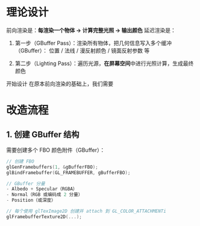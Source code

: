 # 理论设计
前向渲染是：**每渲染一个物体 → 计算完整光照 → 输出颜色**
延迟渲染是：

1.  第一步（GBuffer Pass）：渲染所有物体，把几何信息写入多个缓冲（GBuffer）：
    位置 / 法线 / 漫反射颜色 / 镜面反射参数 等
        
2.  第二步（Lighting Pass）：遍历光源，**在屏幕空间**中进行光照计算，生成最终颜色

开始设计
在原本前向渲染的基础上，我们需要
# 改造流程
## 1. 创建 GBuffer 结构

需要创建多个 FBO 颜色附件（GBuffer）：
```cpp
// 创建 FBO
glGenFramebuffers(1, &gBufferFBO);
glBindFramebuffer(GL_FRAMEBUFFER, gBufferFBO);

// GBuffer 分量
- Albedo + Specular（RGBA）
- Normal（RGB 或编码成 2 分量）
- Position（或深度）

// 每个使用 glTexImage2D 创建并 attach 到 GL_COLOR_ATTACHMENTi
glFramebufferTexture2D(...);

```
<!--stackedit_data:
eyJoaXN0b3J5IjpbLTEyOTAyNjYwMDIsNTAzOTU5NjMxXX0=
-->